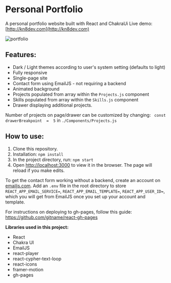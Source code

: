 # Personal Portfolio
A personal portfolio website built with React and ChakraUi
Live demo: [http://kn8dev.com](http://kn8dev.com)

![portfolio](https://user-images.githubusercontent.com/88045655/193979443-228c2341-1b3d-41e2-a81a-1f882ac79677.gif)


## Features:

- Dark / Light themes according to user's system setting (defaults to light)
- Fully responsive
- Single-page site
- Contact form using EmailJS - not requiring a backend
- Animated background
- Projects populated from array within the `Projects.js` component
- Skills populated from array within the `Skills.js` component
- Drawer displaying additional projects.
 

Number of projects on page/drawer can be customized by changing: 
`
const  drawerBreakpoint  =  5` in `./Components/Projects.js`

## How to use:

1. Clone this repository.
2.  Installation:  `npm install`
3.  In the project directory, run:  `npm start`
4. Open  [http://localhost:3000](http://localhost:3000/)  to view it in the browser. The page will reload if you make edits.

To get the contact form working without a backend,  create an account on [emailjs.com](http://emailjs.com). Add an `.env` file in the root directory to store `REACT_APP_EMAIL_SERVICE=`, `REACT_APP_EMAIL_TEMPLATE=`, `REACT_APP_USER_ID=`, which you will get from EmailJS once you set up your account and template.

For instructions on deploying to gh-pages, follow this guide: https://github.com/gitname/react-gh-pages

**Libraries used in this project:**

 - React
 - Chakra UI
 - EmailJS
 - react-player
 - react-cypher-text-loop
 - react-icons
 - framer-motion
 - gh-pages
